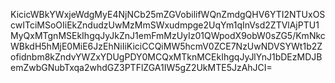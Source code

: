 KicicWBkYWxjeWdgMyE4NjNCb25mZGVobilifWQnZmdgQHV6YTI2NTUxOScwITciMSoOIiEkZndudzUwMzMmSWxudmpge2UqYm1qInVsd2ZTVlAjPTU1MyQxMTgnMSEkIhgqJyJkZnJ1emFmMzUyIz01QWpodX9obW0sZG5/KmNkcWBkdH5hMjE0MiE6JzEhNiIiKiciCCQiMW5hcmV0ZCE7NzUwNDVSYWt1b2Zofidnbm8kZndvYWZxYDUgPDY0MCQxMTknMCEkIhgqJyJlYnJ1bDEzMDJBemZwbGNubTxqa2whdGZ3PTFlZGA1IW5gZ2UkMTE5JzAhJCI=